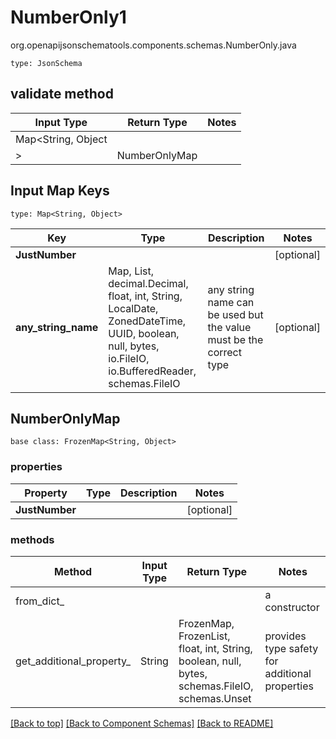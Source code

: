 # NumberOnly1
org.openapijsonschematools.components.schemas.NumberOnly.java
```
type: JsonSchema
```

## validate method
| Input Type | Return Type | Notes |
| ---------- | ----------- | ----- |
| Map<String, Object
> | NumberOnlyMap | |

## Input Map Keys
```
type: Map<String, Object>
```
Key | Type |  Description | Notes
------------ | ------------- | ------------- | -------------
**JustNumber** |  |  | [optional]
**any_string_name** | Map, List, decimal.Decimal, float, int, String, LocalDate, ZonedDateTime, UUID, boolean, null, bytes, io.FileIO, io.BufferedReader, schemas.FileIO | any string name can be used but the value must be the correct type | [optional]

## NumberOnlyMap
```
base class: FrozenMap<String, Object>

```

### properties
Property | Type | Description | Notes
-------- | ---- | ----------- | -----
**JustNumber** |  |  | [optional]

### methods
Method | Input Type | Return Type | Notes
------ | ---------- | ----------- | ------
from_dict_ |  |  | a constructor
get_additional_property_ | String | FrozenMap, FrozenList, float, int, String, boolean, null, bytes, schemas.FileIO, schemas.Unset | provides type safety for additional properties

[[Back to top]](#top) [[Back to Component Schemas]](../../../README.md#Component-Schemas) [[Back to README]](../../../README.md)
